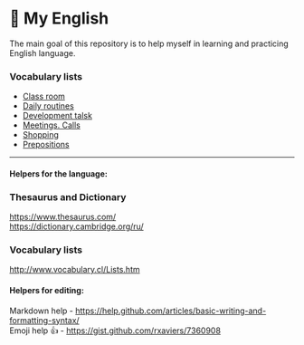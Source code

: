 # :closed_book: My English
The main goal of this repository is to help myself in learning and practicing English language.

###  Vocabulary lists
- [Class room](https://github.com/Diligens/english/issues/1)
- [Daily routines](https://github.com/Diligens/english/issues/2)
- [Development talsk](https://github.com/Diligens/english/issues/3)
- [Meetings. Calls](https://github.com/Diligens/english/issues/4)
- [Shopping](https://github.com/Diligens/english/issues/5)
- [Prepositions](https://github.com/Diligens/english/issues/6)

-----------------------------------------------------------------------------------------------------------------
#### Helpers for the language:
### Thesaurus and Dictionary 
https://www.thesaurus.com/ \
https://dictionary.cambridge.org/ru/
### Vocabulary lists 
http://www.vocabulary.cl/Lists.htm

#### Helpers for editing:
Markdown help - https://help.github.com/articles/basic-writing-and-formatting-syntax/ \
Emoji help :thumbsup: - https://gist.github.com/rxaviers/7360908 
